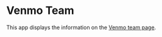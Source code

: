 # Venmo Team

This app displays the information on the [Venmo team page][1].

[1]: https://venmo.com/info/about

